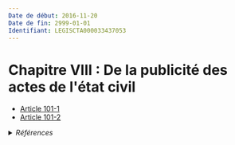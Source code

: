```yaml
---
Date de début: 2016-11-20
Date de fin: 2999-01-01
Identifiant: LEGISCTA000033437053
---
```


<h1>Chapitre VIII : De la publicité des actes de l'état civil</h1>

- [Article 101-1](article_101-1.md)
- [Article 101-2](article_101-2.md)

<details>
  <summary><em>Références</em></summary>

  <h2>Articles faisant référence à la section</h2>
  
  <ul>
    <li>
      <a href="https://legal.tricoteuses.fr//redirection/LEGIARTI000033423870?vers=git&vers=legifrance">LOI n° 2016-1547 du 18 novembre 2016 de modernisation de la justice du XXIe siècle - article 53 ENTIEREMENT_MODIF</a> CREE source
    </li>
  </ul>
</details>
